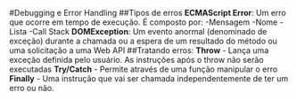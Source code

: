 #Debugging e Error Handling
##Tipos de erros 
**ECMAScript Error**: Um erro que ocorre em tempo de execução. É composto por:
-Mensagem 
-Nome
-Lista
-Call Stack
**DOMException**: Um evento anormal (denominado de exceção) durante a chamada ou a espera de um resultado do método ou uma solicitação a uma Web API
##Tratando erros:
**Throw** - Lança uma exceção definida pelo usuário. As instruções após o throw não serão executadas
**Try/Catch** - Permite através de uma função manipular o erro
**Finally** - Uma instrução que vai ser chamada independentemente de ter um erro ou não.
